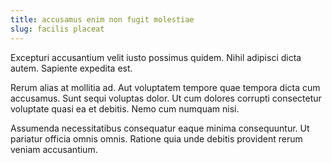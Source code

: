 ```yaml
---
title: accusamus enim non fugit molestiae
slug: facilis placeat
---
```


Excepturi accusantium velit iusto possimus quidem. Nihil adipisci dicta autem. Sapiente expedita est.

Rerum alias at mollitia ad. Aut voluptatem tempore quae tempora dicta cum accusamus. Sunt sequi voluptas dolor. Ut cum dolores corrupti consectetur voluptate quasi ea et debitis. Nemo cum numquam nisi.

Assumenda necessitatibus consequatur eaque minima consequuntur. Ut pariatur officia omnis omnis. Ratione quia unde debitis provident rerum veniam accusantium.
